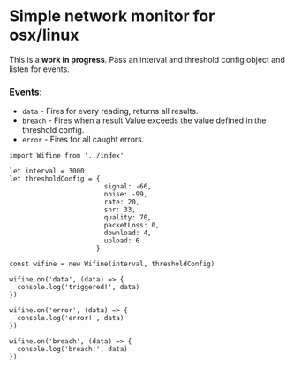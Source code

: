 # Simple network monitor for osx/linux

This is a **work in progress**.
Pass an interval and threshold config object and listen for events.

### Events:
* `data` - Fires for every reading, returns all results.
* `breach` - Fires when a result Value exceeds the value defined in the threshold config.
* `error` - Fires for all caught errors.

```
import Wifine from '../index'

let interval = 3000
let thresholdConfig = {
                        signal: -66,
                        noise: -99,
                        rate: 20,
                        snr: 33,
                        quality: 70,
                        packetLoss: 0,
                        download: 4,
                        upload: 6
                      }

const wifine = new Wifine(interval, thresholdConfig)

wifine.on('data', (data) => {
  console.log('triggered!', data)
})

wifine.on('error', (data) => {
  console.log('error!', data)
})

wifine.on('breach', (data) => {
  console.log('breach!', data)
})
```
